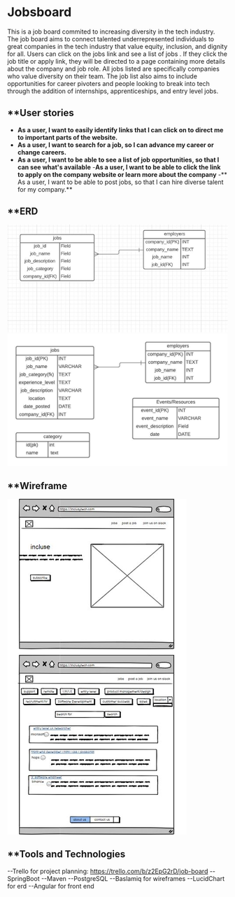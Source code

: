 # Jobsboard
This is a job board commited to increasing diversity in the tech industry. The job board aims to connect talented underrepresented individuals to great companies in the tech industry that value equity, inclusion, and dignity for all. Users can click on the jobs link and see a list of jobs . If they click the job title or apply link, they will be directed to a page containing more details about the company and job role. All jobs listed are specifically companies who value diversity on their team. The job list also aims to include opportunities for career pivoters and people looking to break into tech through the addition of internships, apprenticeships, and entry level jobs.

**User stories
---------------------------------------------------------
- **As a user, I want to easily identify links that I can click on to direct me to important parts of the website.**
- **As a user, I want to search for a job, so I can advance my career or change careers.**
- **As a user, I want to be able to see a list of job opportunities, so that I can see what's available**
-**As a user, I want to be able to click the link to apply on the company website or learn more about the company**
-** As a user, I want to be able to post jobs, so that I can hire diverse talent for my company.**



**ERD
-----------------------------------------------------------
<img src="images/jobboard3.JPG">
<img src="images/Copy of job board.jpeg">


**Wireframe
-------------------------------------------------------------
<img src ="https://raw.githubusercontent.com/sophiesucode/Jobsboard/main/images/wireframe4-jobsite.JPG">


**Tools and Technologies
-------------------------------------------------------------
--Trello for project planning: https://trello.com/b/z2EpG2rD/job-board
--SpringBoot
--Maven
--PostgreSQL
--Baslamiq for wireframes
--LucidChart for erd
--Angular for front end


